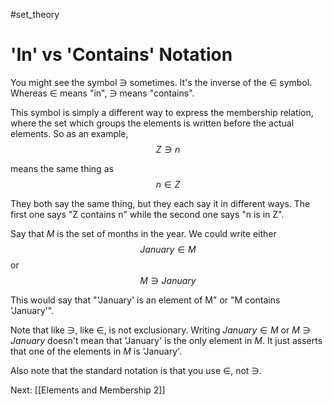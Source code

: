 #set_theory 
# 'In' vs 'Contains' Notation
You might see the symbol $\ni$ sometimes. It's the inverse of the $\in$ symbol. Whereas $\in$ means "in", $\ni$ means "contains".

This symbol is simply a different way to express the membership relation, where the set which groups the elements is written before the actual elements. So as an example, $$Z \ni n$$

means the same thing as $$n \in Z$$

They both say the same thing, but they each say it in different ways. The first one says "Z contains n" while the second one says "n is in Z".

Say that $M$ is the set of months in the year. We could write either $$January \in M$$
or $$M \ni January$$

This would say that "'January' is an element of M" or "M contains 'January'".

Note that like $\ni$, like $\in$, is not exclusionary. Writing $January \in M$ or $M \ni January$ doesn't mean that 'January' is the only element in $M$. It just asserts that one of the elements in $M$ is 'January'.

Also note that the standard notation is that you use $\in$, not $\ni$.

Next: [[Elements and Membership 2]]